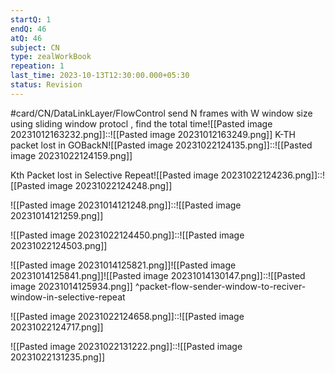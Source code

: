 ```yaml
---
startQ: 1
endQ: 46
atQ: 46
subject: CN
type: zealWorkBook
repeation: 1
last_time: 2023-10-13T12:30:00.000+05:30
status: Revision
---
```

#card/CN/DataLinkLayer/FlowControl
send N frames with W window size using sliding window protocl , find the total time![[Pasted image 20231012163232.png]]::![[Pasted image 20231012163249.png]] <!--SR:!2023-11-16,11,232-->
K-TH packet lost in GOBackN![[Pasted image 20231022124135.png]]::![[Pasted image 20231022124159.png]] <!--SR:!2023-11-09,4,232-->

Kth Packet lost in Selective Repeat![[Pasted image 20231022124236.png]]::![[Pasted image 20231022124248.png]] <!--SR:!2023-11-10,5,230-->


![[Pasted image 20231014121248.png]]::![[Pasted image 20231014121259.png]] <!--SR:!2023-11-13,17,292-->

![[Pasted image 20231022124450.png]]::![[Pasted image 20231022124503.png]] <!--SR:!2023-11-10,14,292-->


![[Pasted image 20231014125821.png]]![[Pasted image 20231014125841.png]]![[Pasted image 20231014130147.png]]::![[Pasted image 20231014125934.png]]  ^packet-flow-sender-window-to-reciver-window-in-selective-repeat <!--SR:!2023-11-06,9,272-->

![[Pasted image 20231022124658.png]]::![[Pasted image 20231022124717.png]] <!--SR:!2023-11-07,10,272-->


 <!--SR:!2023-10-27,4,276-->

![[Pasted image 20231022131222.png]]::![[Pasted image 20231022131235.png]] <!--SR:!2023-11-13,17,290-->